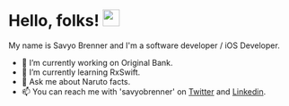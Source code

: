 # Hello, folks! <img src="https://raw.githubusercontent.com/MartinHeinz/MartinHeinz/master/wave.gif" width="30px">

My name is Savyo Brenner and I'm a software developer / iOS Developer.

- 🔭 I’m currently working on Original Bank.
- 🌱 I’m currently learning RxSwift.
- 💬 Ask me about Naruto facts.
- 📫 You can reach me with 'savyobrenner' on [Twitter](https://twitter.com/savyobrenner) and [Linkedin](https://www.linkedin.com/in/savyobrenner/).

<!-- <a href="https://github.com/savyobrenner/github-readme-stats">
  <img align="center" src="https://github-readme-stats.vercel.app/api/top-langs/?username=savyobrenner&layout=compact&hide=c,kotlin" />
</a>
!-->
